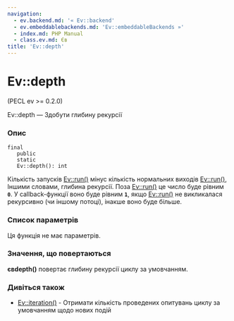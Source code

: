 ```yaml
---
navigation:
  - ev.backend.md: '« Ev::backend'
  - ev.embeddablebackends.md: 'Ev::embeddableBackends »'
  - index.md: PHP Manual
  - class.ev.md: Єв
title: 'Ev::depth'
---
```

# Ev::depth

(PECL ev >= 0.2.0)

Ev::depth — Здобути глибину рекурсії

### Опис

```methodsynopsis
final
   public
   static
   Ev::depth(): int
```

Кількість запусків [Ev::run()](ev.run.md) мінус кількість нормальних виходів [Ev::run()](ev.run.md), Іншими словами, глибина рекурсії. Поза [Ev::run()](ev.run.md) це число буде рівним **`0`**. У callback-функції воно буде рівним **`1`**, якщо [Ev::run()](ev.run.md) не викликалася рекурсивно (чи іншому потоці), інакше воно буде більше.

### Список параметрів

Ця функція не має параметрів.

### Значення, що повертаються

**євdepth()** повертає глибину рекурсії циклу за умовчанням.

### Дивіться також

-   [Ev::iteration()](ev.iteration.md) - Отримати кількість проведених опитувань циклу за умовчанням щодо нових подій
